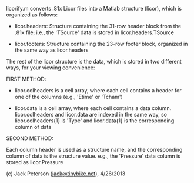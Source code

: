 licorify.m converts .81x Licor files into a Matlab structure (licor), 
which is organized as follows:

- licor.headers: Structure containing the 31-row header block from the .81x
file; i.e., the 'TSource' data is stored in licor.headers.TSource

- licor.footers: Structure containing the 23-row footer block, organized in
the same way as licor.headers

The rest of the licor structure is the data, which is stored in two
different ways, for your viewing convenience:

FIRST METHOD:

- licor.colheaders is a cell array, where each cell contains a header
for one of the columns (e.g., 'Etime' or 'Tcham')

- licor.data is a cell array, where each cell contains a data column.
licor.colheaders and licor.data are indexed in the same way, so
licor.colheaders{1} is 'Type' and licor.data{1} is the corresponding
column of data

SECOND METHOD:

Each column header is used as a structure name, and the corresponding
column of data is the structure value. e.g., the 'Pressure' data column
is stored as licor.Pressure

(c) Jack Peterson (jack@tinybike.net), 4/26/2013